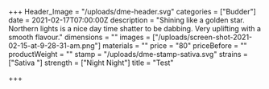 +++
Header_Image = "/uploads/dme-header.svg"
categories = ["Budder"]
date = 2021-02-17T07:00:00Z
description = "Shining like a golden star. Northern lights is a nice day time shatter to be dabbing. Very uplifting with a smooth flavour."
dimensions = ""
images = ["/uploads/screen-shot-2021-02-15-at-9-28-31-am.png"]
materials = ""
price = "80"
priceBefore = ""
productWeight = ""
stamp = "/uploads/dme-stamp-sativa.svg"
strains = ["Sativa "]
strength = ["Night Night"]
title = "Test"

+++
